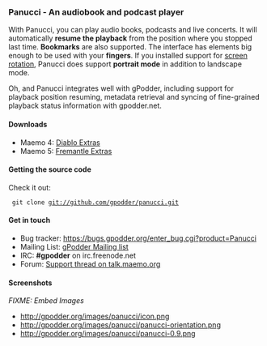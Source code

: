 ### Panucci - An audiobook and podcast player

With Panucci, you can play audio books, podcasts and live concerts. It will automatically **resume the playback** from the position where you stopped last time. **Bookmarks** are also supported. The interface has elements big enough to be used with your **fingers**. If you installed support for [screen rotation](http://wiki.maemo.org/Rotation), Panucci does support **portrait mode** in addition to landscape mode.

Oh, and Panucci integrates well with gPodder, including support for playback position resuming, metadata retrieval and syncing of fine-grained playback status information with gpodder.net.

#### Downloads

-   Maemo 4: [Diablo Extras](http://www.maemo.org/downloads/product/OS2008/panucci/)
-   Maemo 5: [Fremantle Extras](http://www.maemo.org/downloads/product/Maemo5/panucci/)

#### Getting the source code

Check it out:

` git clone `[`git://github.com/gpodder/panucci.git`](git://github.com/gpodder/panucci.git)

#### Get in touch

-   Bug tracker: <https://bugs.gpodder.org/enter_bug.cgi?product=Panucci>
-   Mailing List: [gPodder Mailing list](Mailing_List "wikilink")
-   IRC: **\#gpodder** on irc.freenode.net
-   Forum: [Support thread on talk.maemo.org](http://talk.maemo.org/showthread.php?t=25584)

#### Screenshots

*FIXME: Embed Images*

-   <http://gpodder.org/images/panucci/icon.png>
-   <http://gpodder.org/images/panucci/panucci-orientation.png>
-   <http://gpodder.org/images/panucci/panucci-0.9.png>

